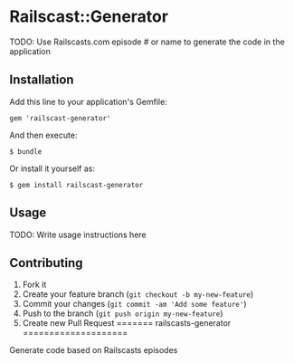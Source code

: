 # Railscast::Generator

TODO: Use Railscasts.com episode # or name to generate the code in the application

## Installation

Add this line to your application's Gemfile:

    gem 'railscast-generator'

And then execute:

    $ bundle

Or install it yourself as:

    $ gem install railscast-generator

## Usage

TODO: Write usage instructions here

## Contributing

1. Fork it
2. Create your feature branch (`git checkout -b my-new-feature`)
3. Commit your changes (`git commit -am 'Add some feature'`)
4. Push to the branch (`git push origin my-new-feature`)
5. Create new Pull Request
=======
railscasts-generator
====================

Generate code based on Railscasts episodes
